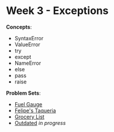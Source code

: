 # Week 3 - Exceptions

**Concepts**:
- SyntaxError
- ValueError
- try
- except
- NameError
- else
- pass
- raise

**Problem Sets**:

- [Fuel Gauge](https://github.com/Snoower/cs50p-introduction-to-programming-with-python/blob/main/week-3/problem-sets/fuel-gauge.py)
- [Felipe's Taqueria](https://github.com/Snoower/cs50p-introduction-to-programming-with-python/blob/main/week-3/problem-sets/felipes-taqueria.py)
- [Grocery List](https://github.com/Snoower/cs50p-introduction-to-programming-with-python/blob/main/week-3/problem-sets/grocery-list.py)
- [Outdated]() *in progress*
